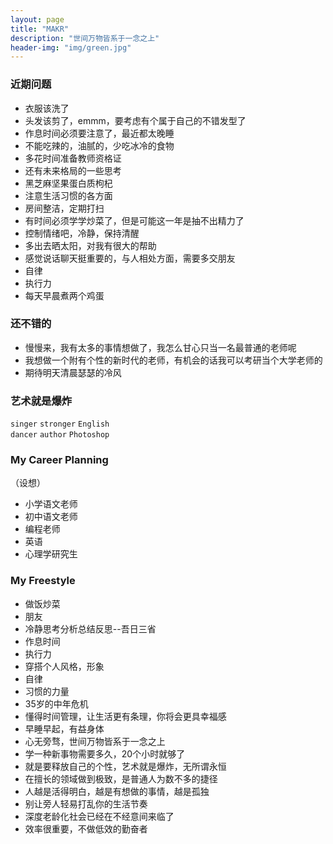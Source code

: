 ```yaml
---
layout: page
title: "MAKR"
description: "世间万物皆系于一念之上"
header-img: "img/green.jpg"
---
```


### 近期问题
- 衣服该洗了
- 头发该剪了，emmm，要考虑有个属于自己的不错发型了
- 作息时间必须要注意了，最近都太晚睡
- 不能吃辣的，油腻的，少吃冰冷的食物
- 多花时间准备教师资格证
- 还有未来格局的一些思考
- 黑芝麻坚果蛋白质枸杞
- 注意生活习惯的各方面
- 房间整洁，定期打扫
- 有时间必须学学炒菜了，但是可能这一年是抽不出精力了
- 控制情绪吧，冷静，保持清醒
- 多出去晒太阳，对我有很大的帮助
- 感觉说话聊天挺重要的，与人相处方面，需要多交朋友
- 自律
- 执行力
- 每天早晨煮两个鸡蛋

### 还不错的
- 慢慢来，我有太多的事情想做了，我怎么甘心只当一名最普通的老师呢
- 我想做一个附有个性的新时代的老师，有机会的话我可以考研当个大学老师的
- 期待明天清晨瑟瑟的冷风

### 艺术就是爆炸
`singer`     `stronger`    `English`  
`dancer`     `author`      `Photoshop`

### My Career Planning  
（设想）  
- 小学语文老师
- 初中语文老师
- 编程老师
- 英语
- 心理学研究生

### My Freestyle
- 做饭炒菜
- 朋友
- 冷静思考分析总结反思--吾日三省
- 作息时间
- 执行力
- 穿搭个人风格，形象
- 自律
- 习惯的力量
- 35岁的中年危机
- 懂得时间管理，让生活更有条理，你将会更具幸福感
- 早睡早起，有益身体
- 心无旁骛，世间万物皆系于一念之上
- 学一种新事物需要多久，20个小时就够了
- 就是要释放自己的个性，艺术就是爆炸，无所谓永恒
- 在擅长的领域做到极致，是普通人为数不多的捷径
- 人越是活得明白，越是有想做的事情，越是孤独
- 别让旁人轻易打乱你的生活节奏
- 深度老龄化社会已经在不经意间来临了
- 效率很重要，不做低效的勤奋者
